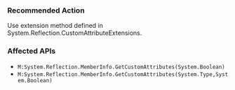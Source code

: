 ### Recommended Action
Use extension method defined in System.Reflection.CustomAttributeExtensions.

### Affected APIs
* `M:System.Reflection.MemberInfo.GetCustomAttributes(System.Boolean)`
* `M:System.Reflection.MemberInfo.GetCustomAttributes(System.Type,System.Boolean)`
